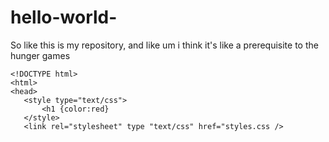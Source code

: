 # hello-world-
So like this is my repository, and like um i think it's like a prerequisite to the hunger games

    <!DOCTYPE html>
    <html>
    <head>
       <style type="text/css">
           <h1 {color:red}
       </style>
       <link rel="stylesheet" type "text/css" href="styles.css />
